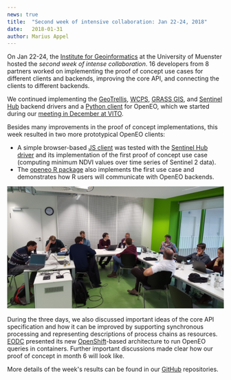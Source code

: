 ```yaml
---
news: true
title:  "Second week of intensive collaboration: Jan 22-24, 2018"
date:   2018-01-31
author: Marius Appel
---
```


On Jan 22-24, the [Institute for Geoinformatics](https://www.uni-muenster.de/Geoinformatics/en/index.html) at the University of Muenster hosted
the _second week of intense collaboration_. 16 developers from 8 partners worked on implementing the proof of concept use cases for different clients and backends, improving the core API, and connecting the clients to different backends. 

We continued implementing the [GeoTrellis](https://github.com/Open-EO/openeo-geopyspark-driver), [WCPS](https://github.com/Open-EO/openeo-wcps-driver), [GRASS GIS](https://github.com/Open-EO/openeo-grassgis-driver), and [Sentinel Hub](https://github.com/Open-EO/openeo-sentinelhub-driver) backend drivers and a [Python client](https://github.com/Open-EO/openeo-python-client) for OpenEO, which we started during our [meeting in December at VITO](http://openeo.org/openeo/news/2017/12/18/VITO_meeting.html).

Besides many improvements in the proof of concept implementations, this week resulted in two more prototypical OpenEO clients:  

-  A simple browser-based [JS client](https://github.com/Open-EO/openeo-js-client) was tested with the [Sentinel Hub driver](https://github.com/Open-EO/openeo-sentinelhub-driver) and its implementation of the first proof of concept use case (computing minimum NDVI values over time series of Sentinel 2 data).
- The [openeo R package](https://github.com/Open-EO/openeo-r-client) also implements the first use case and demonstrates how R users will communicate with OpenEO backends.


![](./images/20180123_134945.jpg)


During the three days, we also discussed important ideas of the core API specification and how it can be improved by supporting synchronous processing and representing descriptions of process chains as resources. [EODC](https://www.eodc.eu/) presented its new [OpenShift](https://www.openshift.com/)-based architecture to run OpenEO queries in containers. Further important discussions made clear how our proof of concept in month 6 will look like. 

More details of the week's results can be found in our [GitHub](https://github.com/Open-EO) repositories. 


